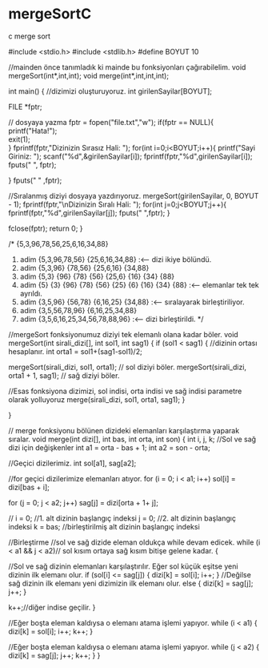 # mergeSortC
c merge sort 

#include <stdio.h>
#include <stdlib.h>
#define BOYUT 10

//mainden önce tanımladık ki mainde bu fonksiyonları çağırabilelim.
void mergeSort(int*,int,int);
void merge(int*,int,int,int);


int main()
{
//dizimizi oluşturuyoruz.
int girilenSayilar[BOYUT];

FILE *fptr;
  
  // dosyaya yazma
  fptr = fopen("file.txt","w");
  if(fptr == NULL){
    printf("Hata!");   
    exit(1);             
  } 
  fprintf(fptr,"Dizinizin Sırasız Hali: ");
  for(int i=0;i<BOYUT;i++){
    printf("Sayi Giriniz: ");
    scanf("%d",&girilenSayilar[i]);
    fprintf(fptr,"%d",girilenSayilar[i]);
    fputs(" ", fptr);

  }
  fputs(" " ,fptr);
  



//Sıralanmış diziyi dosyaya yazdırıyoruz.
mergeSort(girilenSayilar, 0, BOYUT - 1);
fprintf(fptr,"\nDizinizin Sıralı Hali: ");
for(int j=0;j<BOYUT;j++){
  fprintf(fptr,"%d",girilenSayilar[j]);
  fputs(" ",fptr);
}

fclose(fptr);
return 0;
}



/*                     {5,3,96,78,56,25,6,16,34,88}
1. adim        {5,3,96,78,56}               {25,6,16,34,88}    :<-- dizi ikiye bölündü.
2. adim      {5,3,96}    {78,56}        {25,6,16}      {34,88} 
3. adim     {5,3} {96}   {78} {56}     {25,6} {16}    {34} {88}
4. adim    {5} {3} {96}   {78} {56}   {25} {6} {16}   {34} {88} :<-- elemanlar tek tek ayrıldı.
5. adim      {3,5,96}     {56,78}       {6,16,25}      {34,88}  :<-- sıralayarak birleştiriliyor. 
6. adim         {3,5,56,78,96}              {6,16,25,34,88}                                   
7. adim                {3,5,6,16,25,34,56,78,88,96}         :<-- dizi birleştirildi.
*/



//mergeSort fonksiyonumuz diziyi tek elemanlı olana kadar böler.
void mergeSort(int sirali_dizi[], int sol1, int sag1)
{
if (sol1 < sag1)
{
//dizinin ortası hesaplanır.
int orta1 = sol1+(sag1-sol1)/2;

mergeSort(sirali_dizi, sol1, orta1); // sol diziyi böler.
mergeSort(sirali_dizi, orta1 + 1, sag1); // sağ diziyi böler.

//Esas fonksiyona dizimizi, sol indisi, orta indisi ve sağ indisi parametre olarak yolluyoruz
merge(sirali_dizi, sol1, orta1, sag1);
}


}


// merge fonksiyonu bölünen dizideki elemanları karşılaştırma yaparak sıralar.
void merge(int dizi[], int bas, int orta, int son)
{
int i, j, k;
//Sol ve sağ dizi için değişkenler
int a1 = orta - bas + 1;
int a2 = son - orta;

//Geçici dizilerimiz.
int sol[a1], sag[a2];

//for geçici dizilerimize elemanları atıyor.
for (i = 0; i < a1; i++)
sol[i] = dizi[bas + i];

for (j = 0; j < a2; j++)
sag[j] = dizi[orta + 1+ j];

//
i = 0; //1. alt dizinin başlangıç indeksi
j = 0; //2. alt dizinin başlangıç indeksi
k = bas; //birleştirilmiş alt dizinin başlangıç indeksi

//Birleştirme 
//sol ve sağ dizide eleman oldukça while devam edicek.
while (i < a1 && j < a2)// sol kısım ortaya sağ kısım bitişe gelene kadar.
{

//Sol ve sağ dizinin elemanları karşılaştırılır. Eğer sol küçük eşitse yeni dizinin ilk elemanı olur.
if (sol[i] <= sag[j])
{
dizi[k] = sol[i];
i++;
}
//Değilse sağ dizinin ilk elemanı yeni dizimizin ilk elemanı olur.
else
{
dizi[k] = sag[j];
j++;
}

k++;//diğer indise geçilir.
}

//Eğer boşta eleman kaldıysa o elemanı atama işlemi yapıyor.
while (i < a1)
{
dizi[k] = sol[i];
i++;
k++;
}

//Eğer boşta eleman kaldıysa o elemanı atama işlemi yapıyor.
while (j < a2)
{
dizi[k] = sag[j];
j++;
k++;
}
}


